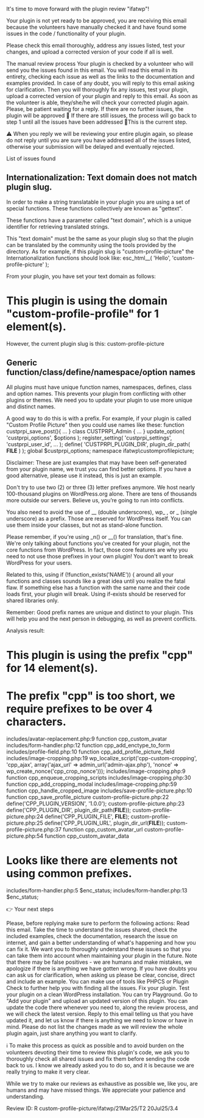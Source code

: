 It's time to move forward with the plugin review "ifatwp"!

Your plugin is not yet ready to be approved, you are receiving this email because the volunteers have manually checked it and have found some issues in the code / functionality of your plugin.

Please check this email thoroughly, address any issues listed, test your changes, and upload a corrected version of your code if all is well.

The manual review process
Your plugin is checked by a volunteer who will send you the issues found in this email.
You will read this email in its entirety, checking each issue as well as the links to the documentation and examples provided. In case of any doubt, you will reply to this email asking for clarification.
Then you will thoroughly fix any issues, test your plugin, upload a corrected version of your plugin and reply to this email.
As soon as the volunteer is able, they/she/he will check your corrected plugin again. Please, be patient waiting for a reply.
If there are no further issues, the plugin will be approved 🎉
If there are still issues, the process will go back to step 1 until all the issues have been addressed 🫷This is the current step.

⚠️ When you reply we will be reviewing your entire plugin again, so please do not reply until you are sure you have addressed all of the issues listed, otherwise your submission will be delayed and eventually rejected.

List of issues found



## Internationalization: Text domain does not match plugin slug.

In order to make a string translatable in your plugin you are using a set of special functions. These functions collectively are known as "gettext".

These functions have a parameter called "text domain", which is a unique identifier for retrieving translated strings.

This "text domain" must be the same as your plugin slug so that the plugin can be translated by the community using the tools provided by the directory. As for example, if this plugin slug is "custom-profile-picture" the Internationalization functions should look like:
esc_html__( 'Hello', 'custom-profile-picture' );

From your plugin, you have set your text domain as follows:
# This plugin is using the domain "custom-profile-profile" for 1 element(s).


However, the current plugin slug is this:
custom-profile-picture



## Generic function/class/define/namespace/option names

All plugins must have unique function names, namespaces, defines, class and option names. This prevents your plugin from conflicting with other plugins or themes. We need you to update your plugin to use more unique and distinct names.

A good way to do this is with a prefix. For example, if your plugin is called "Custom Profile Picture" then you could use names like these:
function custprpi_save_post(){ ... }
class CUSTPRPI_Admin { ... }
update_option( 'custprpi_options', $options );
register_setting( 'custprpi_settings', 'custprpi_user_id', ... );
define( 'CUSTPRPI_PLUGIN_DIR', plugin_dir_path( __FILE__ ) );
global $custprpi_options;
namespace ifatwp\customprofilepicture;

Disclaimer: These are just examples that may have been self-generated from your plugin name, we trust you can find better options. If you have a good alternative, please use it instead, this is just an example.

Don't try to use two (2) or three (3) letter prefixes anymore. We host nearly 100-thousand plugins on WordPress.org alone. There are tens of thousands more outside our servers. Believe us, you’re going to run into conflicts.

You also need to avoid the use of __ (double underscores), wp_ , or _ (single underscore) as a prefix. Those are reserved for WordPress itself. You can use them inside your classes, but not as stand-alone function.

Please remember, if you're using _n() or __() for translation, that's fine. We're only talking about functions you've created for your plugin, not the core functions from WordPress. In fact, those core features are why you need to not use those prefixes in your own plugin! You don't want to break WordPress for your users.

Related to this, using if (!function_exists('NAME')) { around all your functions and classes sounds like a great idea until you realize the fatal flaw. If something else has a function with the same name and their code loads first, your plugin will break. Using if-exists should be reserved for shared libraries only.

Remember: Good prefix names are unique and distinct to your plugin. This will help you and the next person in debugging, as well as prevent conflicts.

Analysis result:
# This plugin is using the prefix "cpp" for 14 element(s).

# The prefix "cpp" is too short, we require prefixes to be over 4 characters.
includes/avatar-replacement.php:9 function cpp_custom_avatar
includes/form-handler.php:12 function cpp_add_enctype_to_form
includes/profile-field.php:10 function cpp_add_profile_picture_field
includes/image-cropping.php:19 wp_localize_script('cpp-custom-cropping', 'cpp_ajax', array('ajax_url' => admin_url('admin-ajax.php'), 'nonce' => wp_create_nonce('cpp_crop_nonce')));
includes/image-cropping.php:9 function cpp_enqueue_cropping_scripts
includes/image-cropping.php:30 function cpp_add_cropping_modal
includes/image-cropping.php:59 function cpp_handle_cropped_image
includes/save-profile-picture.php:10 function cpp_save_profile_picture
custom-profile-picture.php:22 define('CPP_PLUGIN_VERSION', '1.0.0');
custom-profile-picture.php:23 define('CPP_PLUGIN_DIR', plugin_dir_path(__FILE__));
custom-profile-picture.php:24 define('CPP_PLUGIN_FILE', __FILE__);
custom-profile-picture.php:25 define('CPP_PLUGIN_URL', plugin_dir_url(__FILE__));
custom-profile-picture.php:37 function cpp_custom_avatar_url
custom-profile-picture.php:54 function cpp_custom_avatar_data

# Looks like there are elements not using common prefixes.
includes/form-handler.php:5 $enc_status;
includes/form-handler.php:13 $enc_status;


👉 Your next steps

Please, before replying make sure to perform the following actions:
Read this email.
Take the time to understand the issues shared, check the included examples, check the documentation, research the issue on internet, and gain a better understanding of what's happening and how you can fix it. We want you to thoroughly understand these issues so that you can take them into account when maintaining your plugin in the future.
Note that there may be false positives - we are humans and make mistakes, we apologize if there is anything we have gotten wrong.
If you have doubts you can ask us for clarification, when asking us please be clear, concise, direct and include an example.
You can make use of tools like PHPCS or Plugin Check to further help you with finding all the issues.
Fix your plugin.
Test your plugin on a clean WordPress installation. You can try Playground.
Go to "Add your plugin" and upload an updated version of this plugin. You can update the code there whenever you need to, along the review process, and we will check the latest version.
Reply to this email telling us that you have updated it, and let us know if there is anything we need to know or have in mind.
Please do not list the changes made as we will review the whole plugin again, just share anything you want to clarify.

ℹ️ To make this process as quick as possible and to avoid burden on the volunteers devoting their time to review this plugin's code, we ask you to thoroughly check all shared issues and fix them before sending the code back to us. I know we already asked you to do so, and it is because we are really trying to make it very clear.

While we try to make our reviews as exhaustive as possible we, like you, are humans and may have missed things. We appreciate your patience and understanding.

Review ID: R custom-profile-picture/ifatwp/21Mar25/T2 20Jul25/3.4
